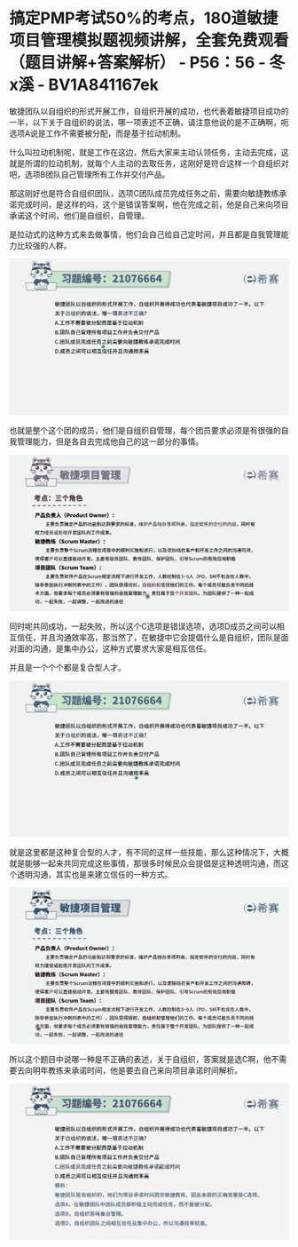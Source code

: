 # 搞定PMP考试50%的考点，180道敏捷项目管理模拟题视频讲解，全套免费观看（题目讲解+答案解析） - P56：56 - 冬x溪 - BV1A841167ek

敏捷团队以自组织的形式开展工作，自组织开展的成功，也代表着敏捷项目成功的一半，以下关于自组织的说法，哪一项表述不正确，请注意他说的是不正确啊，呃选项A说是工作不需要被分配，而是基于拉动机制。

什么叫拉动机制呢，就是工作在这边，然后大家来主动认领任务，主动去完成，这就是所谓的拉动机制，就每个人主动的去取任务，这刚好是符合这样一个自组织对吧，选项B团队自己管理所有工作并交付产品。

那这刚好也是符合自组织团队，选项C团队成员完成任务之前，需要向敏捷教练承诺完成时间，是这样的吗，这个是错误答案啊，他在完成之前，他是自己来向项目承诺这个时间，他们是自组织，自管理。

是拉动式的这种方式来去做事情，他们会自己给自己定时间，并且都是自我管理能力比较强的人群。

![](img/036848b62717f7661093d940dda99b46_1.png)

也就是整个这个团的成员，他们是自组织自管理，每个团员要求必须是有很强的自我管理能力，但是各自去完成他自己的这一部分的事情。



![](img/036848b62717f7661093d940dda99b46_3.png)

同时呢共同成功，一起失败，所以这个C选项是错误选项，选项D成员之间可以相互信任，并且沟通效率高，那当然了，在敏捷中它会提倡什么是自组织，团队是面对面的沟通，是集中办公，这种方式要求大家是相互信任。

并且是一个个个都是复合型人才。

![](img/036848b62717f7661093d940dda99b46_5.png)

就是这里都是这种复合型的人才，有不同的这样一些技能，那么这种情况下，大概就是能够一起来共同完成这些事情，那很多时候民众会提倡是这种透明沟通，而这个透明沟通，其实也是来建立信任的一种方式。



![](img/036848b62717f7661093d940dda99b46_7.png)

所以这个题目中说哪一种是不正确的表述，关于自组织，答案就是选C啊，他不需要去向明年教练来承诺时间，他是要去自己来向项目承诺时间解析。



![](img/036848b62717f7661093d940dda99b46_9.png)